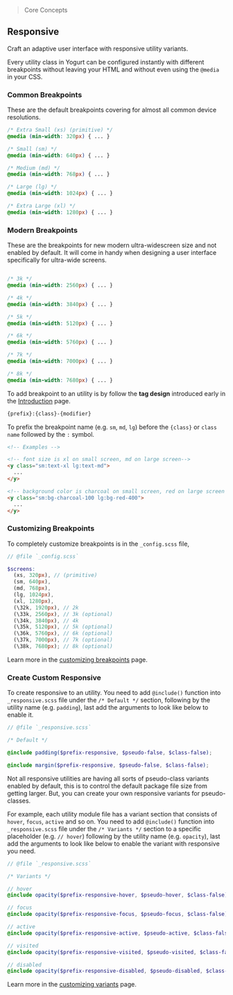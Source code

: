 > Core Concepts

## Responsive

Craft an adaptive user interface with responsive utility variants.

Every utility class in Yogurt can be configured instantly with different breakpoints without leaving your HTML and without even using the `@media` in your CSS.

### Common Breakpoints

These are the default breakpoints covering for almost all common device resolutions.

```css
/* Extra Small (xs) (primitive) */
@media (min-width: 320px) { ... }

/* Small (sm) */
@media (min-width: 640px) { ... }

/* Medium (md) */
@media (min-width: 768px) { ... }

/* Large (lg) */
@media (min-width: 1024px) { ... }

/* Extra Large (xl) */
@media (min-width: 1280px) { ... }
```

### Modern Breakpoints

These are the breakpoints for new modern ultra-widescreen size and not enabled by default. It will come in handy when designing a user interface specifically for ultra-wide screens.

```css

/* 3k */
@media (min-width: 2560px) { ... }

/* 4k */
@media (min-width: 3840px) { ... }

/* 5k */
@media (min-width: 5120px) { ... }

/* 6k */
@media (min-width: 5760px) { ... }

/* 7k */
@media (min-width: 7000px) { ... }

/* 8k */
@media (min-width: 7680px) { ... }
```

To add breakpoint to an utility is by follow the **tag design** introduced early in the [Introduction](../introduction.md) page.

```html
{prefix}:{class}-{modifier}
```

To prefix the breakpoint name (e.g. `sm`, `md`, `lg`) before the `{class}` or `class name` followed by the `:` symbol.

```html
<!-- Examples -->

<!-- font size is xl on small screen, md on large screen-->
<y class="sm:text-xl lg:text-md">
  ...
</y>

<!-- background color is charcoal on small screen, red on large screen -->
<y class="sm:bg-charcoal-100 lg:bg-red-400">
  ...
</y>
```

### Customizing Breakpoints

To completely customize breakpoints is in the `_config.scss` file,

```scss
// @file `_config.scss`

$screens:
  (xs, 320px), // (primitive)
  (sm, 640px),
  (md, 768px),
  (lg, 1024px),
  (xl, 1280px),
  (\32k, 1920px), // 2k
  (\33k, 2560px), // 3k (optional)
  (\34k, 3840px), // 4k
  (\35k, 5120px), // 5k (optional)
  (\36k, 5760px), // 6k (optional)
  (\37k, 7000px), // 7k (optional)
  (\38k, 7680px); // 8k (optional)
```

Learn more in the [customizing breakpoints](../customization/breakpoints.md) page.

### Create Custom Responsive

To create responsive to an utility. You need to add `@include()` function into `_responsive.scss` file under the `/* Default */` section, following by the utility name (e.g. `padding`), last add the arguments to look like below to enable it.

```scss
// @file `_responsive.scss`

/* Default */

@include padding($prefix-responsive, $pseudo-false, $class-false);

@include margin($prefix-responsive, $pseudo-false, $class-false);
```

Not all responsive utilities are having all sorts of pseudo-class variants enabled by default, this is to control the default package file size from getting larger. But, you can create your own responsive variants for pseudo-classes.

For example, each utility module file has a variant section that consists of `hover`, `focus`, `active` and so on. You need to add `@include()` function into `_responsive.scss` file under the `/* Variants */` section to a specific placeholder (e.g. `// hover`) following by the utility name (e.g. `opacity`), last add the arguments to look like below to enable the variant with responsive you need.

```scss
// @file `_responsive.scss`

/* Variants */

// hover
@include opacity($prefix-responsive-hover, $pseudo-hover, $class-false);

// focus
@include opacity($prefix-responsive-focus, $pseudo-focus, $class-false);

// active
@include opacity($prefix-responsive-active, $pseudo-active, $class-false);

// visited
@include opacity($prefix-responsive-visited, $pseudo-visited, $class-false);

// disabled
@include opacity($prefix-responsive-disabled, $pseudo-disabled, $class-false);
```

Learn more in the [customizing variants](../customization/variants.md) page.
